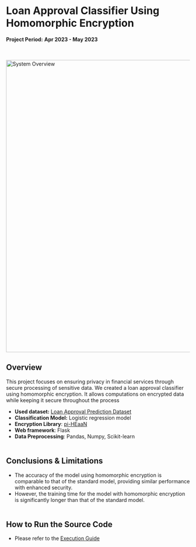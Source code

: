 # **Loan Approval Classifier Using Homomorphic Encryption**
**Project Period:** **Apr 2023 - May 2023**  <br><br><br>

<img src="https://github.com/user-attachments/assets/8a03ddc8-fe56-41a4-9c27-2cf011a84cad" alt="System Overview" width="800"/>


## Overview
This project focuses on ensuring privacy in financial services through secure processing of sensitive data. We created a loan approval classifier using homomorphic encryption. It allows computations on encrypted data while keeping it secure throughout the process

- **Used dataset:** [Loan Approval Prediction Dataset](https://www.kaggle.com/datasets/sonalisingh1411/loan-approval-prediction?resource=download&select=Training+Dataset.csv)
- **Classification Model:** Logistic regression model
- **Encryption Library**: [pi-HEaaN](https://pypi.org/project/pi-heaan/0.4.2/)
- **Web framework**: Flask 
- **Data Preprocessing**: Pandas, Numpy, Scikit-learn<br><br>

## Conclusions & Limitations
- The accuracy of the model using homomorphic encryption is comparable to that of the standard model, providing similar performance with enhanced security.
- However, the training time for the model with homomorphic encryption is significantly longer than that of the standard model.<br><br>

## How to Run the Source Code
- Please refer to the [Execution Guide](https://github.com/jeonghyoan/Information-Security/blob/main/src/src_execution_guide.pdf) 





